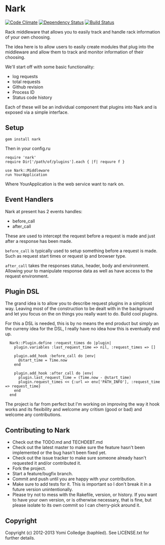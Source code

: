 Nark
====

[![Code Climate](https://codeclimate.com/badge.png)](https://codeclimate.com/github/baphled/nark) [![Dependency Status](https://gemnasium.com/baphled/nark.png)](https://gemnasium.com/baphled/nark) [![Build Status](https://travis-ci.org/baphled/nark.png)](undefined)

Rack middleware that allows you to easily track and handle rack information of your own choosing.

The idea here is to allow users to easily create modules that plug into the middleware and allow them to track and
monitor information of their choosing.

We'll start off with some basic functionality:
  * log requests
  * total requests
  * Github revision
  * Process ID
  * Status code history

Each of these will be an individual component that plugins into Nark and is exposed via a simple interface.

Setup
-----

`gem install nark`

Then in your config.ru

```
require 'nark'
require Dir['/path/of/plugins'].each { |f| requure f }

use Nark::Middleware
run YourApplication
```

Where YourApplication is the web service want to nark on.

Event Handlers
--------------

Nark at present has 2 events handles:
  * before_call
  * after_call

These are used to intercept the request before a request is made and just after a response has been made.

`before_call` is typically used to setup something before a request is made. Such as request start times or request ip
and browser type.

`after_call` takes the responses status, header, body and environment. Allowing your to manipulate response data as
well as have access to the request environment.

Plugin DSL
----------

The grand idea is to allow you to describe request plugins in a simplicist way. Leaving most of the construction to be
dealt with in the background and let you focus on the on things you really want to do.  Build cool plugins.

For this a DSL is needed, this is by no means the end product but simply an the curreny idea for the DSL, I really
have no idea how this is eventually end up.

```
  Nark::Plugin.define :request_times do |plugin|
    plugin.variables :last_request_time => nil, :request_times => []

    plugin.add_hook :before_call do |env|
      @start_time = Time.now
    end

    plugin.add_hook :after_call do |env|
      plugin.last_request_time = (Time.now - @start_time)
      plugin.request_times << {:url => env['PATH_INFO'], :request_time => request_time}
    end
  end
```
 
The project is far from perfect but I'm working on improving the way it hook works and its flexibility and welcome any
critism (good or bad) and welcome any contributions.

Contributing to Nark
----------------------------
 
* Check out the TODO.md and TECHDEBT.md
* Check out the latest master to make sure the feature hasn't been implemented or the bug hasn't been fixed yet.
* Check out the issue tracker to make sure someone already hasn't requested it and/or contributed it.
* Fork the project.
* Start a feature/bugfix branch.
* Commit and push until you are happy with your contribution.
* Make sure to add tests for it. This is important so I don't break it in a future version unintentionally.
* Please try not to mess with the Rakefile, version, or history. If you want to have your own version, or is otherwise 
  necessary, that is fine, but please isolate to its own commit so I can cherry-pick around it.

Copyright
---------

Copyright (c) 2012-2013 Yomi Colledge (baphled). See LICENSE.txt for further details.
